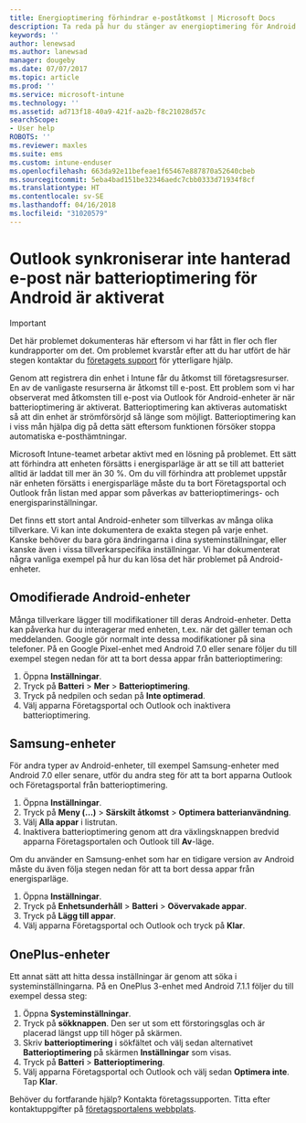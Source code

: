 ```yaml
---
title: Energioptimering förhindrar e-poståtkomst | Microsoft Docs
description: Ta reda på hur du stänger av energioptimering för Android så att du är säker på att du får din e-post.
keywords: ''
author: lenewsad
ms.author: lanewsad
manager: dougeby
ms.date: 07/07/2017
ms.topic: article
ms.prod: ''
ms.service: microsoft-intune
ms.technology: ''
ms.assetid: ad713f18-40a9-421f-aa2b-f8c21028d57c
searchScope:
- User help
ROBOTS: ''
ms.reviewer: maxles
ms.suite: ems
ms.custom: intune-enduser
ms.openlocfilehash: 663da92e11befeae1f65467e887870a52640cbeb
ms.sourcegitcommit: 5eba4bad151be32346aedc7cbb0333d71934f8cf
ms.translationtype: HT
ms.contentlocale: sv-SE
ms.lasthandoff: 04/16/2018
ms.locfileid: "31020579"
---
```

# <a name="outlook-wont-sync-managed-email-when-battery-optimization-for-android-is-turned-on"></a>Outlook synkroniserar inte hanterad e-post när batterioptimering för Android är aktiverat

> [!IMPORTANT]
> Det här problemet dokumenteras här eftersom vi har fått in fler och fler kundrapporter om det. Om problemet kvarstår efter att du har utfört de här stegen kontaktar du [företagets support](https://portal.manage.microsoft.com#HelpDeskDialog) för ytterligare hjälp.

Genom att registrera din enhet i Intune får du åtkomst till företagsresurser. En av de vanligaste resurserna är åtkomst till e-post. Ett problem som vi har observerat med åtkomsten till e-post via Outlook för Android-enheter är när batterioptimering är aktiverat. Batterioptimering kan aktiveras automatiskt så att din enhet är strömförsörjd så länge som möjligt. Batterioptimering kan i viss mån hjälpa dig på detta sätt eftersom funktionen försöker stoppa automatiska e-posthämtningar.

Microsoft Intune-teamet arbetar aktivt med en lösning på problemet. Ett sätt att förhindra att enheten försätts i energisparläge är att se till att batteriet alltid är laddat till mer än 30 %. Om du vill förhindra att problemet uppstår när enheten försätts i energisparläge måste du ta bort Företagsportal och Outlook från listan med appar som påverkas av batterioptimerings- och energisparinställningar.

Det finns ett stort antal Android-enheter som tillverkas av många olika tillverkare. Vi kan inte dokumentera de exakta stegen på varje enhet. Kanske behöver du bara göra ändringarna i dina systeminställningar, eller kanske även i vissa tillverkarspecifika inställningar. Vi har dokumenterat några vanliga exempel på hur du kan lösa det här problemet på Android-enheter.

## <a name="unmodified-android-devices"></a>Omodifierade Android-enheter

Många tillverkare lägger till modifikationer till deras Android-enheter. Detta kan påverka hur du interagerar med enheten, t.ex. när det gäller teman och meddelanden. Google gör normalt inte dessa modifikationer på sina telefoner. På en Google Pixel-enhet med Android 7.0 eller senare följer du till exempel stegen nedan för att ta bort dessa appar från batterioptimering:

1. Öppna **Inställningar**.
2. Tryck på **Batteri** > **Mer** > **Batterioptimering**.
3. Tryck på nedpilen och sedan på **Inte optimerad**.
4. Välj apparna Företagsportal och Outlook och inaktivera batterioptimering.

## <a name="samsung-devices"></a>Samsung-enheter

För andra typer av Android-enheter, till exempel Samsung-enheter med Android 7.0 eller senare, utför du andra steg för att ta bort apparna Outlook och Företagsportal från batterioptimering.

1. Öppna **Inställningar**.
2. Tryck på **Meny (…)** > **Särskilt åtkomst** > **Optimera batterianvändning**.
3. Välj **Alla appar** i listrutan.
4. Inaktivera batterioptimering genom att dra växlingsknappen bredvid apparna Företagsportalen och Outlook till **Av**-läge.

Om du använder en Samsung-enhet som har en tidigare version av Android måste du även följa stegen nedan för att ta bort dessa appar från energisparläge.

1. Öppna **Inställningar**.
2. Tryck på **Enhetsunderhåll** > **Batteri** > **Oövervakade appar**.
3. Tryck på **Lägg till appar**.
4. Välj apparna Företagsportal och Outlook och tryck på **Klar**.

## <a name="oneplus-devices"></a>OnePlus-enheter

Ett annat sätt att hitta dessa inställningar är genom att söka i systeminställningarna. På en OnePlus 3-enhet med Android 7.1.1 följer du till exempel dessa steg: 

1. Öppna **Systeminställningar**. 
2. Tryck på **sökknappen**. Den ser ut som ett förstoringsglas och är placerad längst upp till höger på skärmen. 
3. Skriv **batterioptimering** i sökfältet och välj sedan alternativet **Batterioptimering** på skärmen **Inställningar** som visas. 
4. Tryck på **Batteri** > **Batterioptimering**.
5. Välj apparna Företagsportal och Outlook och välj sedan **Optimera inte**. Tap **Klar**.

<!--On a OnePlus 5 device with Android 7.1.1, you would follow these steps to remove these apps from battery optimization:
1. Open **Settings**.
2. Tap **Battery** > **Battery optimization**.
3. Select the Company Portal and Outlook apps, then select **Don’t optimize**. Tap **Done**.-->

Behöver du fortfarande hjälp? Kontakta företagssupporten. Titta efter kontaktuppgifter på [företagsportalens webbplats](https://portal.manage.microsoft.com#HelpDeskDialog).
